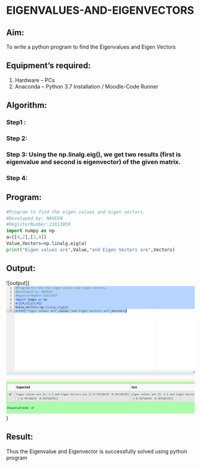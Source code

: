 # EIGENVALUES-AND-EIGENVECTORS
## Aim:
To write a python program to find the Eigenvalues and Eigen Vectors
## Equipment’s required:
1. 	Hardware – PCs
2. 	Anaconda – Python 3.7 Installation / Moodle-Code Runner
## Algorithm:
### Step1 : 
### Step 2: 
### Step 3: Using the np.linalg.eig(),  we get two results (first is eigenvalue and second is eigenvector) of the given matrix.
### Step 4: 

## Program:
```py
#Program to find the eigen values and eigen vectors.
#Developed by: NAVEEN
#RegisterNumber:23013059
import numpy as np
a=[[4,2],[2,4]]
Value,Vectors=np.linalg.eig(a)
print("Eigen values are",Value,"and Eigen Vectors are",Vectors)

```

## Output:
![output](![Alt text](image-1.png))
## Result:
Thus the Eigenvalue and Eigenvector is successfully solved using python program
